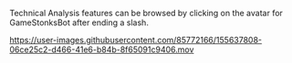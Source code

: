 Technical Analysis features can be browsed by clicking on the avatar for GameStonksBot after ending a slash.

https://user-images.githubusercontent.com/85772166/155637808-06ce25c2-d466-41e6-b84b-8f65091c9406.mov

